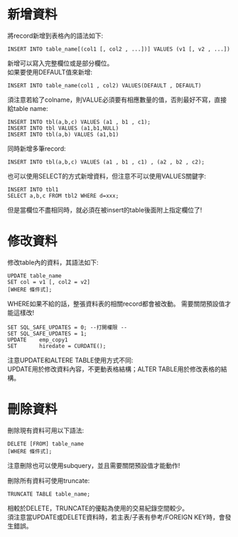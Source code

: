 # 新增資料
將record新增到表格內的語法如下:
```
INSERT INTO table_name[(col1 [, col2 , ...])] VALUES (v1 [, v2 , ...])
```
新增可以寫入完整欄位或是部分欄位。  
如果要使用DEFAULT值來新增:  
```
INSERT INTO table_name(col1 , col2) VALUES(DEFAULT , DEFAULT)
```

須注意若給了colname，則VALUE必須要有相應數量的值，否則最好不寫，直接給table name:
```
INSERT INTO tbl(a,b,c) VALUES (a1 , b1 , c1);
INSERT INTO tbl VALUES (a1,b1,NULL)
INSERT INTO tbl(a,b) VALUES (a1,b1)
```

同時新增多筆record: 
```
INSERT INTO tbl(a,b,c) VALUES (a1 , b1 , c1) , (a2 , b2 , c2);
```

也可以使用SELECT的方式新增資料，但注意不可以使用VALUES關鍵字:
```
INSERT INTO tbl1 
SELECT a,b,c FROM tbl2 WHERE d=xxx;
```
但是當欄位不盡相同時，就必須在被insert的table後面附上指定欄位了!  

# 修改資料
修改table內的資料，其語法如下:  
```
UPDATE table_name
SET col = v1 [, col2 = v2]
[WHERE 條件式];
```
WHERE如果不給的話，整張資料表的相關record都會被改動。
需要關閉預設值才能這樣改!  
```
SET SQL_SAFE_UPDATES = 0; --打開權限 --
SET SQL_SAFE_UPDATES = 1;
UPDATE    emp_copy1
SET       hiredate = CURDATE();
```

注意UPDATE和ALTERE TABLE使用方式不同:  
UPDATE用於修改資料內容，不更動表格結構；ALTER TABLE用於修改表格的結構。  

# 刪除資料
刪除現有資料可用以下語法:  
```
DELETE [FROM] table_name
[WHERE 條件式];
```
注意刪除也可以使用subquery，並且需要關閉預設值才能動作!  


刪除所有資料可使用truncate:  
```
TRUNCATE TABLE table_name;
```
相較於DELETE，TRUNCATE的優點為使用的交易紀錄空間較少。  
須注意當UPDATE或DELETE資料時，若主表/子表有參考/FOREIGN KEY時，會發生錯誤。  
